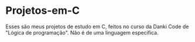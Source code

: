 # Projetos-em-C
Esses são meus projetos de estudo em C, feitos no curso da Danki Code de "Lógica de programação". Não é de uma linguagem especifica.
